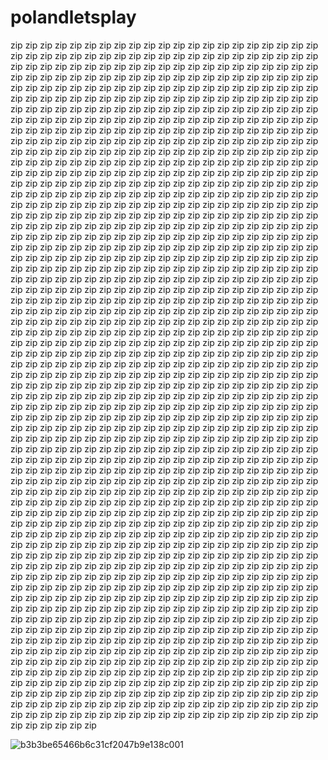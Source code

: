 # polandletsplay

zip zip zip zip zip zip zip zip zip zip zip zip zip zip zip zip zip zip zip zip zip zip zip zip zip zip zip zip zip zip zip zip zip zip zip zip zip zip zip zip zip zip zip zip zip zip zip zip zip zip zip zip zip zip zip zip zip zip zip zip zip zip zip zip zip zip zip zip zip zip zip zip zip zip zip zip zip zip zip zip zip zip zip zip zip zip zip zip zip zip zip zip zip zip zip zip zip zip zip zip zip zip zip zip zip zip zip zip zip zip zip zip zip zip zip zip zip zip zip zip zip zip zip zip zip zip zip zip zip zip zip zip zip zip zip zip
zip zip zip zip zip zip zip zip zip zip zip zip zip zip zip zip zip zip zip zip zip zip zip zip zip zip zip zip zip zip zip zip zip zip zip zip zip zip zip zip zip zip zip zip zip zip zip zip zip zip zip zip zip zip zip zip zip zip zip zip zip zip zip zip zip zip zip zip
zip zip zip zip zip zip zip zip zip zip zip zip zip zip zip zip zip zip zip zip zip zip zip zip zip zip zip zip zip zip zip zip zip zip zip zip zip zip zip zip zip zip zip zip zip zip zip zip zip zip zip zip zip zip zip zip zip zip zip zip zip zip zip zip zip zip zip zip
zip zip zip zip zip zip zip zip zip zip zip zip zip zip zip zip zip zip zip zip zip zip zip zip zip zip zip zip zip zip zip zip zip zip zip zip zip zip zip zip zip zip zip zip zip zip zip zip zip zip zip zip zip zip zip zip zip zip zip zip zip zip zip zip zip zip zip zip
zip zip zip zip zip zip zip zip zip zip zip zip zip zip zip zip zip zip zip zip zip zip zip zip zip zip zip zip zip zip zip zip zip zip zip zip zip zip zip zip zip zip zip zip zip zip zip zip zip zip zip zip zip zip zip zip zip zip zip zip zip zip zip zip zip zip zip zip
zip zip zip zip zip zip zip zip zip zip zip zip zip zip zip zip zip zip zip zip zip zip zip zip zip zip zip zip zip zip zip zip zip zip zip zip zip zip zip zip zip zip zip zip zip zip zip zip zip zip zip zip zip zip zip zip zip zip zip zip zip zip zip zip zip zip zip zip
zip zip zip zip zip zip zip zip zip zip zip zip zip zip zip zip zip zip zip zip zip zip zip zip zip zip zip zip zip zip zip zip zip zip zip zip zip zip zip zip zip zip zip zip zip zip zip zip zip zip zip zip zip zip zip zip zip zip zip zip zip zip zip zip zip zip zip zip
zip zip zip zip zip zip zip zip zip zip zip zip zip zip zip zip zip zip zip zip zip zip zip zip zip zip zip zip zip zip zip zip zip zip zip zip zip zip zip zip zip zip zip zip zip zip zip zip zip zip zip zip zip zip zip zip zip zip zip zip zip zip zip zip zip zip zip zip
zip zip zip zip zip zip zip zip zip zip zip zip zip zip zip zip zip zip zip zip zip zip zip zip zip zip zip zip zip zip zip zip zip zip zip zip zip zip zip zip zip zip zip zip zip zip zip zip zip zip zip zip zip zip zip zip zip zip zip zip zip zip zip zip zip zip zip zip
zip zip zip zip zip zip zip zip zip zip zip zip zip zip zip zip zip zip zip zip zip zip zip zip zip zip zip zip zip zip zip zip zip zip zip zip zip zip zip zip zip zip zip zip zip zip zip zip zip zip zip zip zip zip zip zip zip zip zip zip zip zip zip zip zip zip zip zip 
zip zip zip zip zip zip zip zip zip zip zip zip zip zip zip zip zip zip zip zip zip zip zip zip zip zip zip zip zip zip zip zip zip zip zip zip zip zip zip zip zip zip zip zip zip zip zip zip zip zip zip zip zip zip zip zip zip zip zip zip zip zip zip zip zip zip zip zip
zip zip zip zip zip zip zip zip zip zip zip zip zip zip zip zip zip zip zip zip zip zip zip zip zip zip zip zip zip zip zip zip zip zip zip zip zip zip zip zip zip zip zip zip zip zip zip zip zip zip zip zip zip zip zip zip zip zip zip zip zip zip zip zip zip zip zip zip 
zip zip zip zip zip zip zip zip zip zip zip zip zip zip zip zip zip zip zip zip zip zip zip zip zip zip zip zip zip zip zip zip zip zip zip zip zip zip zip zip zip zip zip zip zip zip zip zip zip zip zip zip zip zip zip zip zip zip zip zip zip zip zip zip zip zip zip zip 
zip zip zip zip zip zip zip zip zip zip zip zip zip zip zip zip zip zip zip zip zip zip zip zip zip zip zip zip zip zip zip zip zip zip zip zip zip zip zip zip zip zip zip zip zip zip zip zip zip zip zip zip zip zip zip zip zip zip zip zip zip zip zip zip zip zip zip zip 
zip zip zip zip zip zip zip zip zip zip zip zip zip zip zip zip zip zip zip zip zip zip zip zip zip zip zip zip zip zip zip zip zip zip zip zip zip zip zip zip zip zip zip zip zip zip zip zip zip zip zip zip zip zip zip zip zip zip zip zip zip zip zip zip zip zip zip zip 
zip zip zip zip zip zip zip zip zip zip zip zip zip zip zip zip zip zip zip zip zip zip zip zip zip zip zip zip zip zip zip zip zip zip zip zip zip zip zip zip zip zip zip zip zip zip zip zip zip zip zip zip zip zip zip zip zip zip zip zip zip zip zip zip zip zip zip zip 
zip zip zip zip zip zip zip zip zip zip zip zip zip zip zip zip zip zip zip zip zip zip zip zip zip zip zip zip zip zip zip zip zip zip zip zip zip zip zip zip zip zip zip zip zip zip zip zip zip zip zip zip zip zip zip zip zip zip zip zip zip zip zip zip zip zip zip zip 
zip zip zip zip zip zip zip zip zip zip zip zip zip zip zip zip zip zip zip zip zip zip zip zip zip zip zip zip zip zip zip zip zip zip zip zip zip zip zip zip zip zip zip zip zip zip zip zip zip zip zip zip zip zip zip zip zip zip zip zip zip zip zip zip zip zip zip zip 
zip zip zip zip zip zip zip zip zip zip zip zip zip zip zip zip zip zip zip zip zip zip zip zip zip zip zip zip zip zip zip zip zip zip zip zip zip zip zip zip zip zip zip zip zip zip zip zip zip zip zip zip zip zip zip zip zip zip 




![b3b3be65466b6c31cf2047b9e138c001](https://github.com/user-attachments/assets/de0bb252-cc76-4046-a36b-906705a1a29e)
